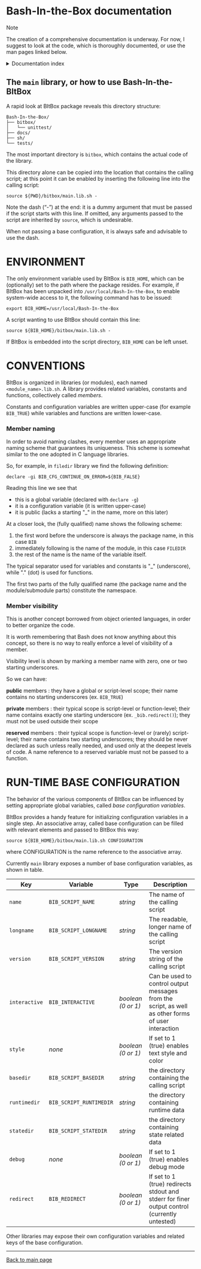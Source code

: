 # Bash-In-the-Box documentation


> [!NOTE]
> The creation of a comprehensive documentation is underway. For now, I suggest to look at the code, which is thoroughly documented, or use the man pages linked below.

<details>
<summary>Documentation index</summary>

## Documentation

* [A non-trivial example](example-1.md)
* [The main library, or how to use BItBox](how_to_use_bitbox.md)
* [Bash-In-the-Box man page](Bash-In-the-Box.7.md)
</details>


## The `main` library, or how to use Bash-In-the-BItBox

A rapid look at BItBox package reveals this directory structure:

    Bash-In-the-Box/
    ├── bitbox/
    │   └── unittest/
    ├── docs/
    ├── sh/
    └── tests/

The most important directory is `bitbox`, which contains the actual code of the library.

This directory alone can be copied into the location that contains the calling script; at this point it can be enabled by inserting the following line into the calling script:

    source ${PWD}/bitbox/main.lib.sh -

Note the dash (“-”) at the end: it is a dummy argument that must be passed if the script starts with this line. If omitted, any arguments passed to the script are inherited by `source`, which is undesirable.

When not passing a base configuration, it is always safe and advisable to use the dash.


# ENVIRONMENT

The only environment variable used by BItBox is `BIB_HOME`, which can be (optionally) set to the path where the package resides. For example, if BItBox has been unpacked into `/usr/local/Bash-In-the-Box`, to enable system-wide access to it, the following command has to be issued:

    export BIB_HOME=/usr/local/Bash-In-the-Box

A script wanting to use BItBox should contain this line:

    source ${BIB_HOME}/bitbox/main.lib.sh -

If BItBox is embedded into the script directory, `BIB_HOME` can be left unset.


# CONVENTIONS

BItBox is organized in libraries (or modules), each named `<module_name>.lib.sh`. A library provides related variables, constants and functions, collectively called *members*.

Constants and configuration variables are written upper-case (for example `BIB_TRUE`) while variables and functions are written lower-case.


### Member naming

In order to avoid naming clashes, every member uses an appropriate naming scheme that guarantees its uniqueness. This scheme is somewhat similar to the one adopted in C language libraries.

So, for example, in `filedir` library we find the following definition:

    declare -gi BIB_CFG_CONTINUE_ON_ERROR=${BIB_FALSE}

Reading this line we see that

* this is a global variable (declared with `declare -g`)
* it is a configuration variable (it is written upper-case)
* it is public (lacks a starting "_" in the name, more on this later)

At a closer look, the (fully qualified) name shows the following scheme:

1. the first word before the underscore is always the package name, in this case `BIB`
2. immediately following is the name of the module, in this case `FILEDIR`
3. the rest of the name is the name of the variable itself.

The typical separator used for variables and constants is "_" (underscore), while "." (dot) is used for functions.

The first two parts of the fully qualified name (the package name and the module/submodule parts) constitute the namespace.


### Member visibility

This is another concept borrowed from object oriented languages, in order to better organize the code.

It is worth remembering that Bash does not know anything about this concept, so there is no way to really enforce a level of visibility of a member.

Visibility level is shown by marking a member name with zero, one or two starting underscores.

So we can have:

**public** members
:   they have a global or script-level scope; their name contains no starting underscores (ex. `BIB_TRUE`)

**private** members
:   their typical scope is script-level or function-level; their name contains exactly one starting underscore (ex. `_bib.redirect()`); they must not be used outside their scope

**reserved** members
:   their typical scope is function-level or (rarely) script-level; their name contains two starting underscores; they should be never declared as such unless really needed, and used only at the deepest levels of code. A name reference to a reserved variable must not be passed to a function.


# RUN-TIME BASE CONFIGURATION

The behavior of the various components of BItBox can be influenced by setting appropriate global variables, called *base configuration variables*.

BItBox provides a handy feature for initializing configuration variables in a single step. An associative array, called base configuration can be filled with relevant elements and passed to BItBox this way:

    source ${BIB_HOME}/bitbox/main.lib.sh CONFIGURATION

where CONFIGURATION is the name reference to the associative array.

Currently `main` library exposes a number of base configuration variables, as shown in table.

| Key | Variable | Type | Description |
| --- | -------- | ---- | ----------- |
| `name` | `BIB_SCRIPT_NAME` | *string* | The name of the calling script |
| `longname` | `BIB_SCRIPT_LONGNAME` | *string* | The readable, longer name of the calling script |
| `version` | `BIB_SCRIPT_VERSION` | *string* | The version string of the calling script |
| `interactive` | `BIB_INTERACTIVE` | *boolean (0 or 1)* | Can be used to control output messages from the script, as well as other forms of user interaction |
| `style` | *none* | *boolean (0 or 1)* | If set to 1 (true) enables text style and color |
| `basedir` | `BIB_SCRIPT_BASEDIR` | *string* | the directory containing the calling script |
| `runtimedir` | `BIB_SCRIPT_RUNTIMEDIR` | *string* | the directory containing runtime data |
| `statedir` | `BIB_SCRIPT_STATEDIR` | *string* | the directory containing state related data |
| `debug` | *none* | *boolean (0 or 1)* | If set to 1 (true) enables debug mode |
| `redirect` | `BIB_REDIRECT` | *boolean (0 or 1)* | If set to 1 (true) redirects stdout and stderr for finer output control (currently untested) |

Other libraries may expose their own configuration variables and related keys of the base configuration.


<hr>

[Back to main page](index.md)

